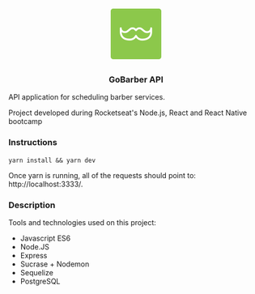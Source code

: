 <h1 align="center">
  <img alt="Fastfeet" title="Fastfeet" src="./.github/logo.svg" width="100px" />
</h1>

<h3 align="center">
  GoBarber API
</h3>

API application for scheduling barber services.

Project developed during Rocketseat's Node.js, React and React Native bootcamp

### Instructions ###
```
yarn install && yarn dev
```
Once yarn is running, all of the requests should point to: http://localhost:3333/.

### Description ###
Tools and technologies used on this project:

- Javascript ES6
- Node.JS
- Express
- Sucrase + Nodemon
- Sequelize
- PostgreSQL
